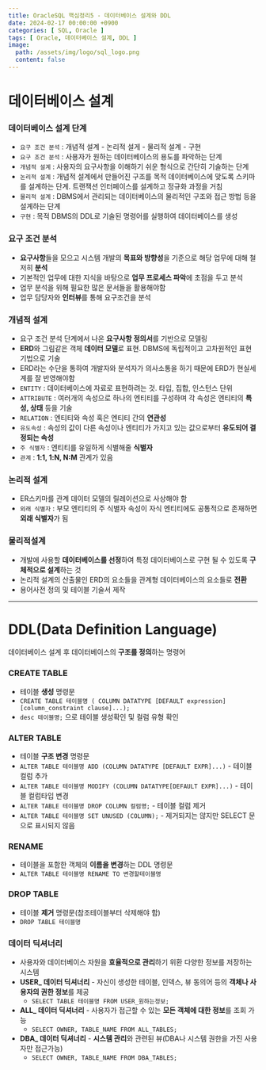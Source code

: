 ```yaml
---
title: OracleSQL 핵심정리5 - 데이터베이스 설계와 DDL
date: 2024-02-17 00:00:00 +0900
categories: [ SQL, Oracle ]
tags: [ Oracle, 데이터베이스 설계, DDL ]
image:
  path: /assets/img/logo/sql_logo.png
  content: false
---
```


# **데이터베이스 설계**

### **데이터베이스 설계 단계**

- `요구 조건 분석` : 개념적 설계 - 논리적 설게 - 물리적 설계 - 구현
- `요구 조건 분석` : 사용자가 원하는 데이터베이스의 용도를 파악하는 단계
- `개념적 설계` : 사용자의 요구사항을 이해하기 쉬운 형식으로 간단히 기술하는 단계
- `논리적 설계` : 개념적 설계에서 만들어진 구조를 목적 데이터베이스에 맞도록 스키마를 설계하는 단계. 트랜잭션 인터페이스를 설계하고 정규화 과정을 거침
- `물리적 설계` : DBMS에서 관리되는 데이터베이스의 물리적인 구조와 접근 방법 등을 설계하는 단계
- `구현` : 목적 DBMS의 DDL로 기술된 명령어를 실행하여 데이터베이스를 생성

### **요구 조건 분석**

- **요구사항**들을 모으고 시스템 개발의 **목표와 방향성**을 기준으로 해당 업무에 대해 철저히 **분석**
- 기본적인 업무에 대한 지식을 바탕으로 **업무 프로세스 파악**에 초점을 두고 분석
- 업무 분석을 위해 필요한 많은 문서들을 활용해야함
- 업무 담당자와 **인터뷰**를 통해 요구조건을 분석

### **개념적 설계**

- 요구 조건 분석 단계에서 나온 **요구사항 정의서**를 기반으로 모델링
- **ERD**와 그림같은 객체 **데이터 모델**로 표현. DBMS에 독립적이고 고차원적인 표현 기법으로 기술
- ERD라는 수단을 통하여 개발자와 분석자가 의사소통을 하기 때문에 ERD가 현실세계를 잘 반영해야함
- `ENTITY` : 데이터베이스에 자료로 표현하려는 것. 타입, 집합, 인스턴스 단위
- `ATTRIBUTE` : 여러개의 속성으로 하나의 엔티티를 구성하며 각 속성은 엔티티의 **특성, 상태** 등을 기술
- `RELATION` : 엔티티와 속성 혹은 엔티티 간의 **연관성**
- `유도속성` : 속성의 값이 다른 속성이나 엔티티가 가지고 있는 값으로부터 **유도되어 결정되는 속성**
- `주 식별자` : 엔티티를 유일하게 식별해줄 **식별자**
- `관계` : **1:1, 1:N, N:M** 관계가 있음

### **논리적 설계**

- ER스키마를 관계 데이터 모델의 릴레이션으로 사상해야 함
- `외래 식별자` : 부모 엔티티의 주 식별자 속성이 자식 엔티티에도 공통적으로 존재하면 **외래 식별자**가 됨

### **물리적설계**

- 개발에 사용할 **데이터베이스를 선정**하여 특정 데이터베이스로 구현 될 수 있도록 **구체적으로 설계**하는 것
- 논리적 설계의 산출물인 ERD의 요소들을 관계형 데이터베이스의 요소들로 **전환**
- 용어사전 정의 및 테이블 기술서 제작

---

# **DDL(Data Definition Language)**

데이터베이스 설계 후 데이터베이스의 **구조를 정의**하는 명령어

### **CREATE TABLE**

- 테이블 **생성** 명령문
- `CREATE TABLE 테이블명 ( COLUMN DATATYPE [DEFAULT expression] [column_constraint clause]...);`
- `desc 테이블명;` 으로 테이블 생성확인 및 컬럼 유형 확인

### **ALTER TABLE**

- 테이블 **구조 변경** 명령문
- `ALTER TABLE 테이블명 ADD (COLUMN DATATYPE [DEFAULT EXPR]...)` - 테이블 컬럼 추가
- `ALTER TABLE 테이블명 MODIFY (COLUMN DATATYPE[DEFAULT EXPR]...)` - 테이블 컬럼타입 변경
- `ALTER TABLE 테이블명 DROP COLUMN 컬럼명;` - 테이블 컬럼 제거
- `ALTER TABLE 테이블명 SET UNUSED (COLUMN);` - 제거되지는 않지만 SELECT 문으로 표시되지 않음

### **RENAME**

- 테이블을 포함한 객체의 **이름을 변경**하는 DDL 명령문
- `ALTER TABLE 테이블명 RENAME TO 변경할테이블명`

### **DROP TABLE**

- 테이블 **제거** 명령문(참조테이블부터 삭제해야 함)
- `DROP TABLE 테이블명`

### **데이터 딕셔너리**

- 사용자와 데이터베이스 자원을 **효율적으로 관리**하기 위환 다양한 정보를 저장하는 시스템
- **USER_ 데이터 딕셔너리** - 자신이 생성한 테이블, 인덱스, 뷰 동의어 등의 **객체나 사용자의 권한 정보**를 제공
  - `SELECT TABLE 테이블명 FROM USER_원하는정보;`
- **ALL_ 데이터 딕셔너리** - 사용자가 접근할 수 있는 **모든 객체에 대한 정보**를 조회 가능
  - `SELECT OWNER, TABLE_NAME FROM ALL_TABLES;`
- **DBA_ 데이터 딕셔너리** - **시스템 관리**와 관련된 뷰(DBA나 시스템 권한을 가진 사용자만 접근가능)
  - `SELECT OWNER, TABLE_NAME FROM DBA_TABLES;`
